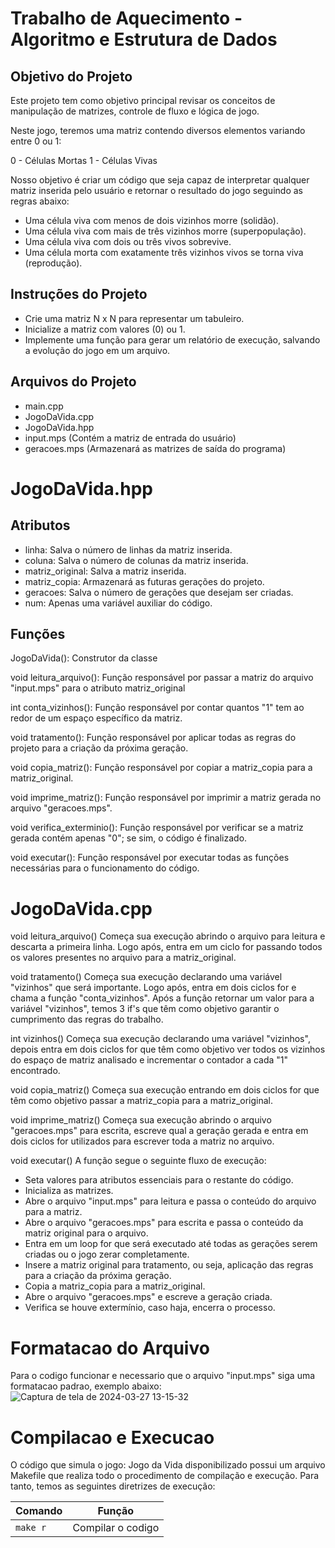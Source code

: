 # Trabalho de Aquecimento - Algoritmo e Estrutura de Dados

## Objetivo do Projeto

Este projeto tem como objetivo principal revisar os conceitos de manipulação de matrizes, controle de fluxo e lógica de jogo.

Neste jogo, teremos uma matriz contendo diversos elementos variando entre 0 ou 1:

0 - Células Mortas
1 - Células Vivas

Nosso objetivo é criar um código que seja capaz de interpretar qualquer matriz inserida pelo usuário e retornar o resultado do jogo seguindo as regras abaixo:

* Uma célula viva com menos de dois vizinhos morre (solidão).
* Uma célula viva com mais de três vizinhos morre (superpopulação).
* Uma célula viva com dois ou três vivos sobrevive.
* Uma célula morta com exatamente três vizinhos vivos se torna viva (reprodução).

## Instruções do Projeto

* Crie uma matriz N x N para representar um tabuleiro.
* Inicialize a matriz com valores (0) ou 1.
* Implemente uma função para gerar um relatório de execução, salvando a evolução do jogo em um arquivo.
  
## Arquivos do Projeto

* main.cpp
* JogoDaVida.cpp
* JogoDaVida.hpp
* input.mps (Contém a matriz de entrada do usuário)
* geracoes.mps (Armazenará as matrizes de saída do programa)

# JogoDaVida.hpp

## Atributos

* linha: Salva o número de linhas da matriz inserida.
* coluna: Salva o número de colunas da matriz inserida.
* matriz_original: Salva a matriz inserida.
* matriz_copia: Armazenará as futuras gerações do projeto.
* geracoes: Salva o número de gerações que desejam ser criadas.
* num: Apenas uma variável auxiliar do código.

## Funções

JogoDaVida(): Construtor da classe

void leitura_arquivo(): Função responsável por passar a matriz do arquivo "input.mps" para o atributo matriz_original

int conta_vizinhos(): Função responsável por contar quantos "1" tem ao redor de um espaço específico da matriz.

void tratamento(): Função responsável por aplicar todas as regras do projeto para a criação da próxima geração.

void copia_matriz(): Função responsável por copiar a matriz_copia para a matriz_original.

void imprime_matriz(): Função responsável por imprimir a matriz gerada no arquivo "geracoes.mps".

void verifica_exterminio(): Função responsável por verificar se a matriz gerada contém apenas "0"; se sim, o código é finalizado.

void executar(): Função responsável por executar todas as funções necessárias para o funcionamento do código.

# JogoDaVida.cpp

void leitura_arquivo()
Começa sua execução abrindo o arquivo para leitura e descarta a primeira linha. Logo após, entra em um ciclo for passando todos os valores presentes no arquivo para a matriz_original.

void tratamento()
Começa sua execução declarando uma variável "vizinhos" que será importante. Logo após, entra em dois ciclos for e chama a função "conta_vizinhos". Após a função retornar um valor para a variável "vizinhos", temos 3 if's que têm como objetivo garantir o cumprimento das regras do trabalho.

int vizinhos()
Começa sua execução declarando uma variável "vizinhos", depois entra em dois ciclos for que têm como objetivo ver todos os vizinhos do espaço de matriz analisado e incrementar o contador a cada "1" encontrado.

void copia_matriz()
Começa sua execução entrando em dois ciclos for que têm como objetivo passar a matriz_copia para a matriz_original.

void imprime_matriz()
Começa sua execução abrindo o arquivo "geracoes.mps" para escrita, escreve qual a geração gerada e entra em dois ciclos for utilizados para escrever toda a matriz no arquivo.

void executar()
A função segue o seguinte fluxo de execução:

* Seta valores para atributos essenciais para o restante do código.
* Inicializa as matrizes.
* Abre o arquivo "input.mps" para leitura e passa o conteúdo do arquivo para a matriz.
* Abre o arquivo "geracoes.mps" para escrita e passa o conteúdo da matriz original para o arquivo.
* Entra em um loop for que será executado até todas as gerações serem criadas ou o jogo zerar completamente.
* Insere a matriz original para tratamento, ou seja, aplicação das regras para a criação da próxima geração.
* Copia a matriz_copia para a matriz_original.
* Abre o arquivo "geracoes.mps" e escreve a geração criada.
* Verifica se houve extermínio, caso haja, encerra o processo.
  
#                             Formatacao do Arquivo

Para o codigo funcionar e necessario que o arquivo "input.mps" siga uma formatacao padrao, exemplo abaixo:
![Captura de tela de 2024-03-27 13-15-32](https://github.com/LucasPorteladev/Trabalho-Aquecimento/assets/112915278/f078137b-cb98-4c32-a45c-31ff093c15c6)

#                            Compilacao e Execucao

O código que simula o jogo: Jogo da Vida disponibilizado possui um arquivo Makefile que realiza todo o procedimento de compilação e execução. Para tanto, temos as seguintes diretrizes de execução:

| Comando                |  Função                      |                     
| -----------------------| ---------------------------- |
|  `make r`              | Compilar o codigo            |
